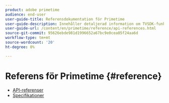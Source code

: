 ```yaml
---
product: adobe primetime
audience: end-user
user-guide-title: Referensdokumentation för Primetime
user-guide-description: Innehåller detaljerad information om TVSDK-funktioner, datastrukturer och andra programmeringskonstruktioner.
user-guide-url: /content/en/primetime/reference/api-references.html
source-git-commit: 95626ebde981d1996652a67bc9e0cea05f24aa6d
workflow-type: tm+mt
source-wordcount: '20'
ht-degree: 0%

---
```



# Referens för Primetime {#reference}

+ [API-referenser](api-references.md)
+ [Specifikationer](specifications.md)
